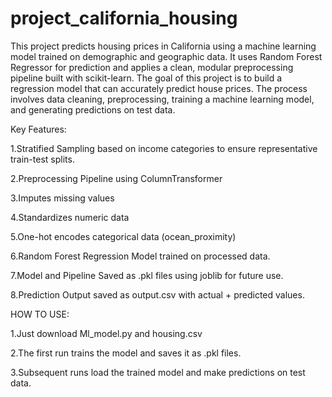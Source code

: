 # project_california_housing
This project predicts housing prices in California using a machine learning model trained on demographic and geographic data. It uses Random Forest Regressor for prediction and applies a clean, modular preprocessing pipeline built with scikit-learn.
The goal of this project is to build a regression model that can accurately predict house prices. The process involves data cleaning, preprocessing, training a machine learning model, and generating predictions on test data.

Key Features:

1.Stratified Sampling based on income categories to ensure representative train-test splits.

2.Preprocessing Pipeline using ColumnTransformer

3.Imputes missing values

4.Standardizes numeric data

5.One-hot encodes categorical data (ocean_proximity)

6.Random Forest Regression Model trained on processed data.

7.Model and Pipeline Saved as .pkl files using joblib for future use.

8.Prediction Output saved as output.csv with actual + predicted values.

HOW TO USE:

1.Just download Ml_model.py and housing.csv

2.The first run trains the model and saves it as .pkl files.

3.Subsequent runs load the trained model and make predictions on test data.



